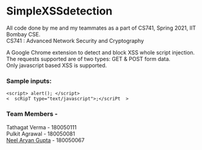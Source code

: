 # SimpleXSSdetection

All code done by me and my teammates as a part of CS741, Spring 2021, IIT Bombay CSE.  
CS741 : Advanced Network Security and Cryptography

A Google Chrome extension to detect and block XSS whole script injection.\
The requests supported are of two types: GET & POST form data.\
Only javascript based XSS is supported.

### Sample inputs:
```
<script> alert(); </script>
<  scRipT type="text/javascript">;</scriPt  >
```

### Team Members  -

Tathagat Verma - 180050111\
Pulkit Agrawal - 180050081\
[Neel Aryan Gupta](https://www.cse.iitb.ac.in/~neelaryan) - 180050067  
